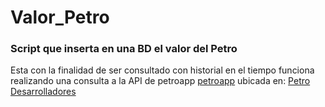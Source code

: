 # Valor_Petro

### Script que inserta en una BD el valor del Petro
Esta con la finalidad de ser consultado con historial en el tiempo
funciona realizando una consulta a la API de petroapp
[petroapp](https://petroapp-price.petro.gob.ve/price/)
ubicada en: 
[Petro Desarrolladores](https://www.petro.gob.ve/desarrolladores.html)
